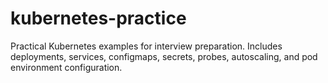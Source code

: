 # kubernetes-practice
Practical Kubernetes examples for interview preparation. Includes deployments, services, configmaps, secrets, probes, autoscaling, and pod environment configuration.
